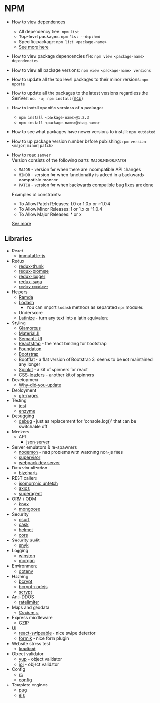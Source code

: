 # NPM

* How to view dependences<br />
    * All dependency tree: `npm list`
    * Top-level packages: `npm list --depth=0`
    * Specific package: `npm list <package-name>`
    * [See more here](https://stackoverflow.com/questions/25997519/how-to-view-the-dependency-tree-of-a-given-npm-module)

* How to view package dependencies file: `npm view <package-name> dependencies`

* How to view all package versions: `npm view <package-name> versions`

* How to update all the top level packages to their minor versions: `npm update`

* How to update all the packages to the latest versions regardless the SemVer: `ncu -u; npm install` ([ncu](https://www.npmjs.com/package/npm-check-updates))

* How to install specific versions of a package:
    * `npm install <package-name>@1.2.3`
    * `npm install <package-name>@<tag-name>`

* How to see what packages have newer versions to install: `npm outdated`

* How to up package version number before publishing: `npm version <major|minor|patch>`

* How to read `semver`<br />
    Version consists of the following parts: `MAJOR`.`MINOR`.`PATCH`
    * `MAJOR` - version for when there are incompatible API changes
    * `MINOR` - version for when functionality is added in a backwards compatible manner
    * `PATCH` - version for when backwards compatible bug fixes are done

    Examples of constraints:
    * To Allow Patch Releases: 1.0 or 1.0.x or ~1.0.4
    * To Allow Minor Releases: 1 or 1.x or ^1.0.4
    * To Allow Major Releases: * or x

    [See more](https://www.hostingadvice.com/how-to/update-npm-packages/)

## Libraries

* React
    * [immutable-js](http://facebook.github.io/immutable-js/)
* Redux
    * [redux-thunk](https://www.npmjs.com/package/redux-thunk)
    * [redux-promise](https://www.npmjs.com/package/redux-promise)
    * [redux-logger](https://www.npmjs.com/package/redux-logger)
    * [redux-saga](https://github.com/redux-saga/redux-saga)
    * [redux reselect](https://github.com/reduxjs/reselect)
* Helpers
    * [Ramda](https://ramdajs.com)
    * [Lodash](https://www.npmjs.com/search?q=lodash)
        * You can import `lodash` methods as separated `npm` modules
    * Underscore
    * [Latinize](https://www.npmjs.com/package/latinize) - turn any text into a latin equivalent
* Styling
    * [Glamorous](https://glamorous.rocks)
    * [MaterialUI](https://material-ui.com/)
    * [SemanticUI](http://react.semantic-ui.com/)
    * [Reactstrap](https://reactstrap.github.io) - the react binding for bootstrap
    * [Foundation](https://foundation.zurb.com/)
    * [Bootstrap](https://getbootstrap.com/)
    * [Bootflat](http://bootflat.github.io/) - a flat version of Bootstrap 3, seems to be not maintained any longer
    * [Spinkit](http://tobiasahlin.com/spinkit/) - a kit of spinners for react
    * [CSS-loaders](https://github.com/lukehaas/css-loaders) - another kit of spinners
* Development
    * [Why-did-you-update](https://www.npmjs.com/package/why-did-you-update)
* Deployment
    * [gh-pages](https://www.npmjs.com/package/gh-pages)
* Testing
    * [jest](https://www.npmjs.com/package/jest)
    * [enzyme](https://github.com/airbnb/enzyme)
* Debugging
    * [debug](https://www.npmjs.com/package/debug) - just as replacement for 'console.log()' that can be switchable off
* Mockers
    * API
        * [json-server](https://github.com/typicode/json-server)
* Server emulators & re-spawners
    * [nodemon](https://www.npmjs.com/package/nodemon) - had problems with watching non-js files
    * [supervisor](https://www.npmjs.com/package/supervisor)
    * [webpack dev server](https://www.npmjs.com/package/webpack-dev-server)
* Data visualization
    * [bizcharts](https://www.npmjs.com/package/bizcharts)
* REST callers
    * [isomorphic unfetch](https://www.npmjs.com/package/isomorphic-unfetch)
    * [axios](https://www.npmjs.com/package/axios)
    * [superagent](https://www.npmjs.com/package/superagent)
* ORM / ODM
    * [knex](https://knexjs.org/)
    * [mongoose](https://mongoosejs.com/)
* Security
    * [csurf]()
    * [cask]()
    * [helmet](https://www.npmjs.com/package/helmet)
    * [cors](https://www.npmjs.com/package/cors)
* Security audit
    * [snyk](https://www.npmjs.com/package/snyk)
* Logging
    * [winston](https://www.npmjs.com/package/winston)
    * [morgan](https://www.npmjs.com/package/morgan)
* Environment
    * [dotenv](https://www.npmjs.com/package/dotenv)
* Hashing
    * [bcrypt](https://www.npmjs.com/package/bcrypt)
    * [bcrypt-nodejs](https://www.npmjs.com/package/bcrypt-nodejs)
    * [scrypt](https://www.npmjs.com/package/scrypt)
* Anti-DDOS
    * [ratelimiter](https://www.npmjs.com/package/ratelimiter)
* Maps and geodata
    * [Cesium.js](https://cesiumjs.org)
* Express middleware
    * [GZIP](https://www.npmjs.com/package/compression)
* UI
    * [react-swipeable](https://www.npmjs.com/package/react-swipeable) - nice swipe detector
    * [formik](https://www.npmjs.com/package/formik) - nice form plugin
* Website stress test
    * [loadtest](https://www.npmjs.com/package/loadtest)
* Object validator
    * [yup](https://www.npmjs.com/package/yup) - object validator
    * [joi](https://www.npmjs.com/package/joi) - object validator
* Config
    * [rc](https://www.npmjs.com/package/rc)
    * [config](https://www.npmjs.com/package/config)
* Template engines
    * [pug](https://www.npmjs.com/package/pug)
    * [ejs](https://www.npmjs.com/package/ejs)
